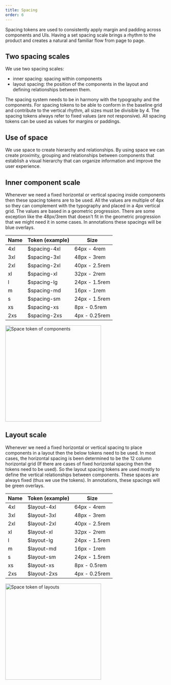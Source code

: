 ```yaml
---
title: Spacing
order: 6
---
```


Spacing tokens are used to consistently apply margin and padding across components and UIs. Having a set spacing scale brings a rhythm to the product and creates a natural and familiar flow from page to page.

## Two spacing scales

We use two spacing scales:

- inner spacing: spacing within components
- layout spacing: the position of the components in the layout and defining relationships between them.

The spacing system needs to be in harmony with the typography and the components. For spacing tokens to be able to conform in the baseline grid and contribute to the vertical rhythm, all sizes must be divisible by 4. The spacing tokens always refer to fixed values (are not responsive). All spacing tokens can be used as values for margins or paddings.

## Use of space

We use space to create hierarchy and relationships. By using space we can create proximity, grouping and relationships between components that establish a visual hierarchy that can organize information and improve the user experience.

## Inner component scale

Whenever we need a fixed horizontal or vertical spacing inside components then these spacing tokens are to be used. All the values are multiple of 4px so they can complement with the typography and placed in a 4px vertical grid. The values are based in a geometric progression. There are some exception like the 48px/3rem that doesn't fit in the geometric progression that we might need it in some cases. In annotations these spacings will be blue overlays.

| Name | Token (example) | Size          |
| ---- | --------------- | ------------- |
| 4xl  | $spacing-4xl    | 64px - 4rem   |
| 3xl  | $spacing-3xl    | 48px - 3rem   |
| 2xl  | $spacing-2xl    | 40px - 2.5rem |
| xl   | $spacing-xl     | 32px - 2rem   |
| l    | $spacing-lg     | 24px - 1.5rem |
| m    | $spacing-md     | 16px - 1rem   |
| s    | $spacing-sm     | 24px - 1.5rem |
| xs   | $spacing-xs     | 8px - 0.5rem  |
| 2xs  | $spacing-2xs    | 4px - 0.25rem |

<img src="https://inno-ecl.s3.amazonaws.com/media/images/EC/Space/Space%20Inner.svg" alt=" Space token of components " width="300"/>

## Layout scale

Whenever we need a fixed horizontal or vertical spacing to place components in a layout then the below tokens need to be used. In most cases, the horizontal spacing is been determined to be the 12 column horizontal grid (If there are cases of fixed horizontal spacing then the tokens need to be used). So the layout spacing tokens are used mostly to define the vertical relationships between components. These spaces are always fixed (thus we use the tokens). In annotations, these spacings will be green overlays.

| Name | Token (example) | Size          |
| ---- | --------------- | ------------- |
| 4xl  | $layout-4xl     | 64px - 4rem   |
| 3xl  | $layout-3xl     | 48px - 3rem   |
| 2xl  | $layout-2xl     | 40px - 2.5rem |
| xl   | $layout-xl      | 32px - 2rem   |
| l    | $layout-lg      | 24px - 1.5rem |
| m    | $layout-md      | 16px - 1rem   |
| s    | $layout-sm      | 24px - 1.5rem |
| xs   | $layout-xs      | 8px - 0.5rem  |
| 2xs  | $layout-2xs     | 4px - 0.25rem |

<img src="https://inno-ecl.s3.amazonaws.com/media/images/EC/Space/Space%20Layout.svg" alt=" Space token of layouts " width="300"/>
